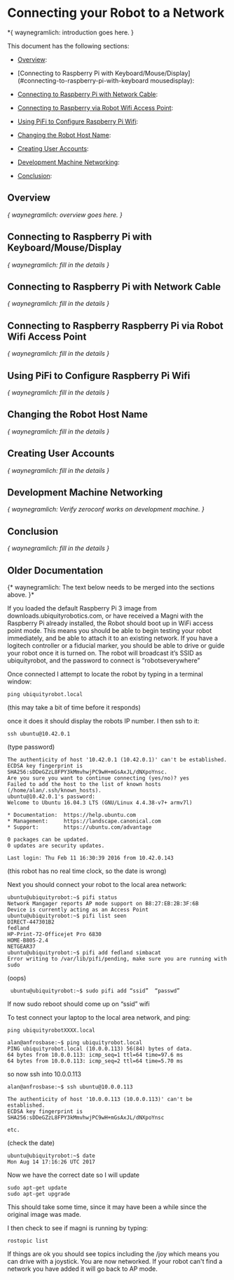# Connecting your Robot to a Network

*{ waynegramlich: introduction goes here. }

This document has the following sections:
* [Overview](#overview):

* [Connecting to Raspberry Pi with Keyboard/Mouse/Display](#connecting-to-raspberry-pi-with-keyboard
mousedisplay):

* [Connecting to Raspberry Pi with Network Cable](#connecting-to-raspberry-pi-with-network-cable):

* [Connecting to Raspberry via Robot Wifi Access Point](#connecting-to-raspberry-raspberry-pi-via-robot-wifi-access-point):

* [Using PiFi to Configure Raspberry Pi Wifi](#using-pifi-to-configure-raspberry-pi-wifi):

* [Changing the Robot Host Name](#changing-the-robot-host-name):

* [Creating User Accounts](creating-user-accounts):

* [Development Machine Networking](#development_machine_networking):

* [Conclusion](#conclusion):


## Overview

*{ waynegramlich: overview goes here. }*


## Connecting to Raspberry Pi with Keyboard/Mouse/Display

*{ waynegramlich: fill in the details }*

## Connecting to Raspberry Pi with Network Cable

*{ waynegramlich: fill in the details }*

## Connecting to Raspberry Raspberry Pi via Robot Wifi Access Point

*{ waynegramlich: fill in the details }*

## Using PiFi to Configure Raspberry Pi Wifi

*{ waynegramlich: fill in the details }*

## Changing the Robot Host Name

*{ waynegramlich: fill in the details }*

## Creating User Accounts

*{ waynegramlich: fill in the details }*

## Development Machine Networking

*{ waynegramlich: Verify zeroconf works on development machine. }*

## Conclusion

*{ waynegramlich: fill in the details }*

## Older Documentation

{* waynegramlich:  The text below needs to be merged into the sections above. }*

If you loaded the default Raspberry Pi 3 image from downloads.ubiquityrobotics.com, 
or have received a Magni with the Raspberry Pi already installed, the Robot should boot up in WiFi access point mode. This means you should be able to begin testing your robot immediately, and be able to attach it to an existing network.  If you have a logitech controller or a fiducial marker, you should be able to drive or guide your robot once it is turned on.  The robot will broadcast it’s SSID as ubiquityrobot, and the password to connect is “robotseverywhere”

Once connected I attempt to locate the robot by typing in a terminal window:

    ping ubiquityrobot.local   
  
  (this may take a bit of time before it responds)

once it does it should display the robots IP number. I then ssh to it:

    ssh ubuntu@10.42.0.1

(type password)

    The authenticity of host '10.42.0.1 (10.42.0.1)' can't be established.
    ECDSA key fingerprint is SHA256:sDDeGZzL8FPY3kMmvhwjPC9wH+mGsAxJL/dNXpoYnsc.
    Are you sure you want to continue connecting (yes/no)? yes 
    Failed to add the host to the list of known hosts (/home/alan/.ssh/known_hosts).
    ubuntu@10.42.0.1's password: 
    Welcome to Ubuntu 16.04.3 LTS (GNU/Linux 4.4.38-v7+ armv7l)

    * Documentation:  https://help.ubuntu.com
    * Management:     https://landscape.canonical.com
    * Support:        https://ubuntu.com/advantage

    0 packages can be updated.
    0 updates are security updates.

    Last login: Thu Feb 11 16:30:39 2016 from 10.42.0.143

(this robot has no real time clock, so the date is wrong)

Next you should connect your robot to the local area network:

    ubuntu@ubiquityrobot:~$ pifi status
    Network Mangager reports AP mode support on B8:27:EB:2B:3F:6B
    Device is currently acting as an Access Point
    ubuntu@ubiquityrobot:~$ pifi list seen
    DIRECT-447301B2
    fedland
    HP-Print-72-Officejet Pro 6830
    HOME-B805-2.4
    NETGEAR37
    ubuntu@ubiquityrobot:~$ pifi add fedland simbacat
    Error writing to /var/lib/pifi/pending, make sure you are running with sudo
 
 (oops)

     ubuntu@ubiquityrobot:~$ sudo pifi add “ssid”  “passwd”

If now sudo reboot should come up on “ssid” wifi

To test connect your laptop to the local area network, and ping: 

    ping ubiquityrobotXXXX.local

    alan@anfrosbase:~$ ping ubiquityrobot.local
    PING ubiquityrobot.local (10.0.0.113) 56(84) bytes of data. 
    64 bytes from 10.0.0.113: icmp_seq=1 ttl=64 time=97.6 ms
    64 bytes from 10.0.0.113: icmp_seq=2 ttl=64 time=5.70 ms

so now ssh into 10.0.0.113


    alan@anfrosbase:~$ ssh ubuntu@10.0.0.113

    The authenticity of host '10.0.0.113 (10.0.0.113)' can't be established.
    ECDSA key fingerprint is SHA256:sDDeGZzL8FPY3kMmvhwjPC9wH+mGsAxJL/dNXpoYnsc
  
    etc.
    
    
(check the date)

    ubuntu@ubiquityrobot:~$ date
    Mon Aug 14 17:16:26 UTC 2017

Now we have the correct date  so I will update

    sudo apt-get update
    sudo apt-get upgrade


This should take some time, since it may have been a while since the original image was made.


I then check to see if magni is running by typing:

    rostopic list

If things are ok you should see topics including the /joy  which means you can drive with a joystick.
You are now networked.  If your robot can't find a network you have added it will go back to AP mode.
